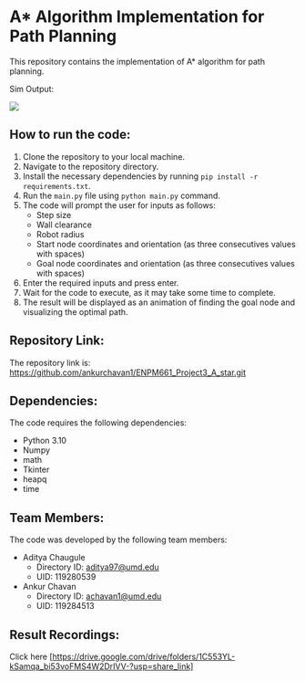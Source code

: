 A* Algorithm Implementation for Path Planning
=============================================

This repository contains the implementation of A* algorithm for path planning.

Sim Output:

![](https://github.com/ankurchavan1/ENPM661_Project3_A_star/blob/main/sim/test-case_output-git.gif)

How to run the code:
--------------------

1.  Clone the repository to your local machine.
2.  Navigate to the repository directory.
3.  Install the necessary dependencies by running `pip install -r requirements.txt`.
4.  Run the `main.py` file using `python main.py` command.
5.  The code will prompt the user for inputs as follows:
    -   Step size
    -   Wall clearance
    -   Robot radius
    -   Start node coordinates and orientation (as three consecutives values with spaces)
    -   Goal node coordinates and orientation (as three consecutives values with spaces)
6.  Enter the required inputs and press enter.
7.  Wait for the code to execute, as it may take some time to complete.
8.  The result will be displayed as an animation of finding the goal node and visualizing the optimal path.

Repository Link:
----------------

The repository link is: <https://github.com/ankurchavan1/ENPM661_Project3_A_star.git>

Dependencies:
-------------

The code requires the following dependencies:

-   Python 3.10
-   Numpy
-   math
-   Tkinter
-   heapq
-   time

Team Members:
-------------

The code was developed by the following team members:

-   Aditya Chaugule
    -   Directory ID: <aditya97@umd.edu>
    -   UID: 119280539
-   Ankur Chavan
    -   Directory ID: <achavan1@umd.edu>
    -   UID: 119284513

Result Recordings:
-------------

Click here [https://drive.google.com/drive/folders/1C553YL-kSamqa_bi53voFMS4W2DrIVV-?usp=share_link]

